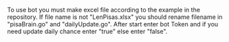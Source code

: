 To use bot you must make excel file according to the example in the repository. If file name is not "LenPisas.xlsx" you should rename filename in "pisaBrain.go"  and "dailyUpdate.go". 
After start enter bot Token and if you need update daily chance enter "true" else enter "false".
